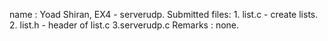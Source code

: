 name : Yoad Shiran,
EX4 - serverudp.
Submitted files:
	1. list.c - create lists.
	2. list.h - header of list.c
	3.serverudp.c
Remarks : none.

